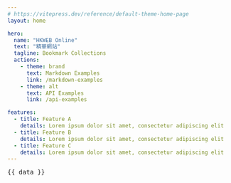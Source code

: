 ```yaml
---
# https://vitepress.dev/reference/default-theme-home-page
layout: home

hero:
  name: "HKWEB Online"
  text: "精華網站"
  tagline: Bookmark Collections
  actions:
    - theme: brand
      text: Markdown Examples
      link: /markdown-examples
    - theme: alt
      text: API Examples
      link: /api-examples

features:
  - title: Feature A
    details: Lorem ipsum dolor sit amet, consectetur adipiscing elit
  - title: Feature B
    details: Lorem ipsum dolor sit amet, consectetur adipiscing elit
  - title: Feature C
    details: Lorem ipsum dolor sit amet, consectetur adipiscing elit
---
```


<script setup>
import { data } from './example.data.js'
</script>

<script setup>
import { ref, onMounted } from 'vue';
const githubProjects = ref([]);
onMounted(async () => {
  const response = await fetch('https://api.github.com/users/redteaclub/repos');
  githubProjects.value = await response.json();
});
</script>

<pre>{{ data }}</pre>

<template>
    <ul>
      <li v-for="project in githubProjects" :key="project.id">
        <a :href="project.html_url">{{ project.name }}</a>
      </li>
    </ul>
</template>   